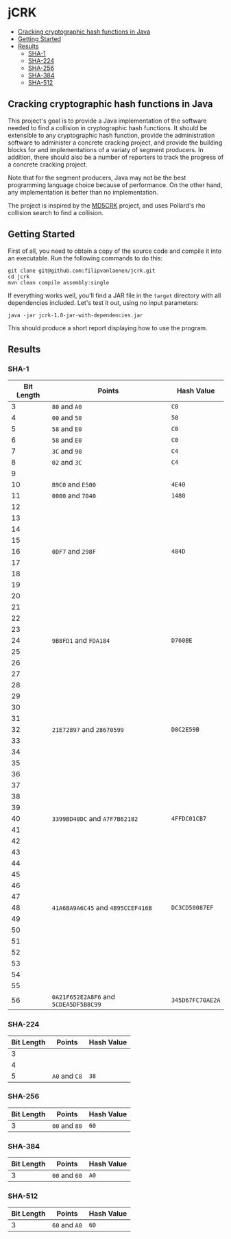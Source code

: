 # jCRK

- [Cracking cryptographic hash functions in Java](#cracking-cryptographic-hash-functions-in-java)
- [Getting Started](#getting-started)
- [Results](#results)
  - [SHA-1](#sha1)
  - [SHA-224](#sha224)
  - [SHA-256](#sha256)
  - [SHA-384](#sha384)
  - [SHA-512](#sha512)

## Cracking cryptographic hash functions in Java

This project's goal is to provide a Java implementation of the software needed to find a collision in cryptographic hash
functions. It should be extensible to any cryptographic hash function, provide the administration software to administer
a concrete cracking project, and provide the building blocks for and implementations of a variaty of segment producers.
In addition, there should also be a number of reporters to track the progress of a concrete cracking project.

Note that for the segment producers, Java may not be the best programming language choice because of performance. On the
other hand, any implementation is better than no implementation.

The project is inspired by the [MD5CRK](https://en.wikipedia.org/wiki/MD5CRK) project, and uses Pollard's rho collision
search to find a collision.

## Getting Started

First of all, you need to obtain a copy of the source code and compile it into an executable. Run the following commands
to do this:

```
git clone git@github.com:filipvanlaenen/jcrk.git
cd jcrk
mvn clean compile assembly:single
```

If everything works well, you'll find a JAR file in the `target` directory with all dependencies included. Let's test it
out, using no input parameters:

```
java -jar jcrk-1.0-jar-with-dependencies.jar
```

This should produce a short report displaying how to use the program.

## Results

### SHA-1

| Bit Length | Points                        | Hash Value   |
|------------|-------------------------------|--------------|
| 3          | `80` and `A0`                 | `C0`         |
| 4          | `00` and `50`                 | `50`         |
| 5          | `58` and `E0`                 | `C0`         |
| 6          | `58` and `E0`                 | `C0`         |
| 7          | `3C` and `90`                 | `C4`         |
| 8          | `02` and `3C`                 | `C4`         |
| 9          |                               |              |
| 10         | `B9C0` and `E500`             | `4E40`       |
| 11         | `0000` and `7040`             | `1480`       |
| 12         |                               |              |
| 13         |                               |              |
| 14         |                               |              |
| 15         |                               |              |
| 16         | `0DF7` and `298F`             | `484D`       |
| 17         |                               |              |
| 18         |                               |              |
| 19         |                               |              |
| 20         |                               |              |
| 21         |                               |              |
| 22         |                               |              |
| 23         |                               |              |
| 24         | `9B8FD1` and `FDA184`         | `D760BE`     |
| 25         |                               |              |
| 26         |                               |              |
| 27         |                               |              |
| 28         |                               |              |
| 29         |                               |              |
| 30         |                               |              |
| 31         |                               |              |
| 32         | `21E72897` and `28670599`     | `D8C2E59B`   |
| 33         |                               |              |
| 34         |                               |              |
| 35         |                               |              |
| 36         |                               |              |
| 37         |                               |              |
| 38         |                               |              |
| 39         |                               |              |
| 40         | `3399BD40DC` and `A7F7B62182` | `4FFDC01CB7` |
| 41         |                               |              |
| 42         |                               |              |
| 43         |                               |              |
| 44         |                               |              |
| 45         |                               |              |
| 46         |                               |              |
| 47         |                               |              |
| 48         | `41A6BA9A6C45` and `4B95CCEF416B` | `DC3CD50087EF` |
| 49         |                               |              |
| 50         |                               |              |
| 51         |                               |              |
| 52         |                               |              |
| 53         |                               |              |
| 54         |                               |              |
| 55         |                               |              |
| 56         | `0A21F652E2A8F6` and `5CDEA5DF5B8C99` | `345D67FC70AE2A` |

### SHA-224

| Bit Length | Points                        | Hash Value   |
|------------|-------------------------------|--------------|
| 3          |                               |              |
| 4          |                               |              |
| 5          | `A0` and `C8`                 | `38`         |

### SHA-256

| Bit Length | Points                        | Hash Value   |
|------------|-------------------------------|--------------|
| 3          | `00` and `80`                 | `60`         |

### SHA-384

| Bit Length | Points                        | Hash Value   |
|------------|-------------------------------|--------------|
| 3          | `00` and `60`                 | `A0`         |

### SHA-512

| Bit Length | Points                        | Hash Value   |
|------------|-------------------------------|--------------|
| 3          | `60` and `A0`                 | `60`         |

